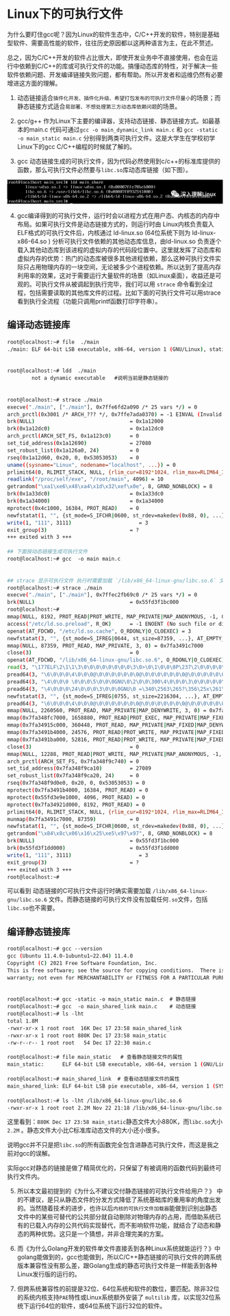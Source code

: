 # Linux下的可执行文件

为什么要盯住gcc呢？因为Linux的软件生态中，C/C++开发的软件，特别是基础型软件、需要高性能的软件，往往历史原因都以这两种语言为主，在此不赘述。

总之，因为C/C++开发的软件占比很大，即使开发业务中不直接使用，也会在运行中依赖到C/C++的库或可执行文件的功能。搞懂动态库的特性，对于解决一些软件依赖问题、开发编译链接失败问题，都有帮助。所以开发者和运维仍然有必要增进这方面的理解。

1. 动态链接适合`插件化开发、插件化升级、希望打包发布的可执行文件尽量小`的场景；而静态链接方式适合`易部署、不想处理第三方动态库依赖问题`的场景。
    
2. gcc/g++ 作为Linux下主要的编译器，支持动态链接、静态链接方式。如最基本的main.c 代码可通过`gcc -o main_dynamic_link main.c` 和 `gcc -static -o main_static main.c` 分别得到两类可执行文件。这是大学生在学校初学Linux下的gcc C/C++编程的时候就了解的。
    
3. gcc 动态链接生成的可执行文件，因为代码必然使用到c/c++的标准库提供的函数，那么可执行文件必然要与`libc.so`库动态库链接（如下图）。

![](../README.assets/Pasted%20image%2020231218211348.png)

4. gcc编译得到的可执行文件，运行时会以进程方式在用户态、内核态的内存中布局。如果可执行文件是动态链接方式的，则运行时由 Linux内核负责载入ELF格式的可执行文件后，内核通过 ld-linux.so (64位系统下则为 ld-linux-x86-64.so ) 分析可执行文件依赖的其他动态库信息，由ld-linux.so 负责逐个载入其他动态库到该进程的虚拟内存的代码段位置中。这里就发挥了动态库和虚拟内存的优势：热门的动态库被很多其他进程依赖，那么这种可执行文件实际只占用物理内存的一块空间，无论被多少个进程依赖。所以达到了提高内存利用率的效果，这对于需要运行大量软件的场景（如Linux桌面），收益还是可观的。可执行文件从被调起到执行完毕，我们可以用 `strace` 命令看到全过程，包括需要读取的其他库文件的过程。比如下面的可执行文件可以用strace 看到执行全流程（功能只调用printf函数打印字符串）。

## 编译动态链接库

```sh
root@localhost:~# file  ./main  
./main: ELF 64-bit LSB executable, x86-64, version 1 (GNU/Linux), statically linked, BuildID[sha1]=82e7afc31da1cdbdd374658c2724dce983ccedab, for GNU/Linux 3.2.0, not stripped  
  
  
root@localhost:~# ldd  ./main  
        not a dynamic executable   #说明当前是静态链接的  
          
          
root@localhost:~# strace ./main  
execve("./main", ["./main"], 0x7ffe6fd2a090 /* 25 vars */) = 0  
arch_prctl(0x3001 /* ARCH_??? */, 0x7ffe7ada0370) = -1 EINVAL (Invalid argument)  
brk(NULL)                               = 0x1a12000  
brk(0x1a12dc0)                          = 0x1a12dc0  
arch_prctl(ARCH_SET_FS, 0x1a123c0)      = 0  
set_tid_address(0x1a12690)              = 27080  
set_robust_list(0x1a126a0, 24)          = 0  
rseq(0x1a12d60, 0x20, 0, 0x53053053)    = 0  
uname({sysname="Linux", nodename="localhost", ...}) = 0  
prlimit64(0, RLIMIT_STACK, NULL, {rlim_cur=8192*1024, rlim_max=RLIM64_INFINITY}) = 0  
readlink("/proc/self/exe", "/root/main", 4096) = 10  
getrandom("\xa1\xe6\x48\xa4\x1d\x32\xef\x0e", 8, GRND_NONBLOCK) = 8  
brk(0x1a33dc0)                          = 0x1a33dc0  
brk(0x1a34000)                          = 0x1a34000  
mprotect(0x4c1000, 16384, PROT_READ)    = 0  
newfstatat(1, "", {st_mode=S_IFCHR|0600, st_rdev=makedev(0x88, 0), ...}, AT_EMPTY_PATH) = 0  
write(1, "111", 3111)                      = 3  
exit_group(3)                           = ?  
+++ exited with 3 +++  
  
## 下面按动态链接生成可执行文件  
root@localhost:~# gcc  -o main main.c  
  
  
## strace 显示可执行文件 执行时需要加载 `/lib/x86_64-linux-gnu/libc.so.6` 文件。  
root@localhost:~# strace ./main  
execve("./main", ["./main"], 0x7ffec2fb69c0 /* 25 vars */) = 0  
brk(NULL)                               = 0x55fd3f1bc000  
root@localhost:~#  
mmap(NULL, 8192, PROT_READ|PROT_WRITE, MAP_PRIVATE|MAP_ANONYMOUS, -1, 0) = 0x7fa3491dd000  
access("/etc/ld.so.preload", R_OK)      = -1 ENOENT (No such file or directory)  
openat(AT_FDCWD, "/etc/ld.so.cache", O_RDONLY|O_CLOEXEC) = 3  
newfstatat(3, "", {st_mode=S_IFREG|0644, st_size=87359, ...}, AT_EMPTY_PATH) = 0  
mmap(NULL, 87359, PROT_READ, MAP_PRIVATE, 3, 0) = 0x7fa3491c7000  
close(3)                                = 0  
openat(AT_FDCWD, "/lib/x86_64-linux-gnu/libc.so.6", O_RDONLY|O_CLOEXEC) = 3  
read(3, "\177ELF\2\1\1\3\0\0\0\0\0\0\0\0\3\0>\0\1\0\0\0P\237\2\0\0\0\0\0"..., 832) = 832  
pread64(3, "\6\0\0\0\4\0\0\0@\0\0\0\0\0\0\0@\0\0\0\0\0\0\0@\0\0\0\0\0\0\0"..., 784, 64) = 784  
pread64(3, "\4\0\0\0 \0\0\0\5\0\0\0GNU\0\2\0\0\300\4\0\0\0\3\0\0\0\0\0\0\0"..., 48, 848) = 48  
pread64(3, "\4\0\0\0\24\0\0\0\3\0\0\0GNU\0 =\340\2563\265?\356\25x\261\27\313A#\350"..., 68, 896) = 68  
newfstatat(3, "", {st_mode=S_IFREG|0755, st_size=2216304, ...}, AT_EMPTY_PATH) = 0  
pread64(3, "\6\0\0\0\4\0\0\0@\0\0\0\0\0\0\0@\0\0\0\0\0\0\0@\0\0\0\0\0\0\0"..., 784, 64) = 784  
mmap(NULL, 2260560, PROT_READ, MAP_PRIVATE|MAP_DENYWRITE, 3, 0) = 0x7fa348f9f000  
mmap(0x7fa348fc7000, 1658880, PROT_READ|PROT_EXEC, MAP_PRIVATE|MAP_FIXED|MAP_DENYWRITE, 3, 0x28000) = 0x7fa348fc7000  
mmap(0x7fa34915c000, 360448, PROT_READ, MAP_PRIVATE|MAP_FIXED|MAP_DENYWRITE, 3, 0x1bd000) = 0x7fa34915c000  
mmap(0x7fa3491b4000, 24576, PROT_READ|PROT_WRITE, MAP_PRIVATE|MAP_FIXED|MAP_DENYWRITE, 3, 0x214000) = 0x7fa3491b4000  
mmap(0x7fa3491ba000, 52816, PROT_READ|PROT_WRITE, MAP_PRIVATE|MAP_FIXED|MAP_ANONYMOUS, -1, 0) = 0x7fa3491ba000  
close(3)                                = 0  
mmap(NULL, 12288, PROT_READ|PROT_WRITE, MAP_PRIVATE|MAP_ANONYMOUS, -1, 0) = 0x7fa348f9c000  
arch_prctl(ARCH_SET_FS, 0x7fa348f9c740) = 0  
set_tid_address(0x7fa348f9ca10)         = 27089  
set_robust_list(0x7fa348f9ca20, 24)     = 0  
rseq(0x7fa348f9d0e0, 0x20, 0, 0x53053053) = 0  
mprotect(0x7fa3491b4000, 16384, PROT_READ) = 0  
mprotect(0x55fd3e9e1000, 4096, PROT_READ) = 0  
mprotect(0x7fa34921d000, 8192, PROT_READ) = 0  
prlimit64(0, RLIMIT_STACK, NULL, {rlim_cur=8192*1024, rlim_max=RLIM64_INFINITY}) = 0  
munmap(0x7fa3491c7000, 87359)           = 0  
newfstatat(1, "", {st_mode=S_IFCHR|0600, st_rdev=makedev(0x88, 0), ...}, AT_EMPTY_PATH) = 0  
getrandom("\x84\x8c\x06\x16\x25\xe5\x97\x97", 8, GRND_NONBLOCK) = 8  
brk(NULL)                               = 0x55fd3f1bc000  
brk(0x55fd3f1dd000)                     = 0x55fd3f1dd000  
write(1, "111", 3111)                      = 3  
exit_group(3)                           = ?  
+++ exited with 3 +++  
root@localhost:~#
```

可以看到 动态链接的C可执行文件运行时确实需要加载 `/lib/x86_64-linux-gnu/libc.so.6` 文件。而静态链接的可执行文件没有加载任何`.so`文件，包括`libc.so`也不需要。
## 编译静态链接库

```sh
root@localhost:~# gcc --version  
gcc (Ubuntu 11.4.0-1ubuntu1~22.04) 11.4.0  
Copyright (C) 2021 Free Software Foundation, Inc.  
This is free software; see the source for copying conditions.  There is NO  
warranty; not even for MERCHANTABILITY or FITNESS FOR A PARTICULAR PURPOSE.  
  
  
root@localhost:~# gcc -static -o main_static main.c  # 静态链接  
root@localhost:~# gcc  -o main_shared_link main.c    # 动态链接  
root@localhost:~# ls -lht  
total 1.8M  
-rwxr-xr-x 1 root root  16K Dec 17 23:58 main_shared_link  
-rwxr-xr-x 1 root root 880K Dec 17 23:58 main_static  
-rw-r--r-- 1 root root   54 Dec 17 22:30 main.c  
  
root@localhost:~# file main_static   # 查看静态链接文件的属性  
main_static:      ELF 64-bit LSB executable, x86-64, version 1 (GNU/Linux), statically linked, BuildID[sha1]=82e7afc31da1cdbdd374658c2724dce983ccedab, for GNU/Linux 3.2.0, not stripped  
  
root@localhost:~# main_shared_link  # 查看动态链接文件的属性  
main_shared_link: ELF 64-bit LSB pie executable, x86-64, version 1 (SYSV), dynamically linked, interpreter /lib64/ld-linux-x86-64.so.2, BuildID[sha1]=f14401e673b52624535874f2e1a8488a0edbc891, for GNU/Linux 3.2.0, not stripped  
  
root@localhost:~# ls -lht /lib/x86_64-linux-gnu/libc.so.6  
-rwxr-xr-x 1 root root 2.2M Nov 22 21:18 /lib/x86_64-linux-gnu/libc.so.6
```
这里看到：`880K Dec 17 23:58 main_static`静态文件大小880K，而`libc.so`大小`2.2M` 。静态文件大小比C标准库动态文件的大小还小很多。

说明gcc并不只是把`libc.so`的所有函数完全包含进静态可执行文件，而这是我之前对gcc的误解。

实际gcc对静态的链接是做了精简优化的，只保留了有被调用的函数代码到最终可执行文件内。

5. 所以本文最初提到的《为什么不建议交付静态链接的可执行文件给用户？》 中的不建议，是只从静态文件的分发方式降低了系统基础库的重用率的角度出发的。当然随着技术的进步，也许以后`内核的可执行文件加载器`能做到识别出静态文件中的某些可替代的公共部分就自动剔除对物理内存的占用，而借助系统已有的已载入内存的公共代码实现替代，而不影响软件功能，就结合了动态和静态的两种优势。这只是一个猜想，并非合理完美的方案。
    
6. 而《为什么Golang开发的软件单文件直接丢到各种Linux系统就能运行？》中golang能做到的，gcc也能做到，所以C/C++静态链接的可执行文件的跨系统版本兼容性没有那么差，跟Golang生成的静态可执行文件是一样能丢到各种Linux发行版的运行的。
    
7. 但跨系统兼容性的前提是32位、64位系统和软件的数位，要匹配。除非32位的系统内核支持`PAE`特性或Linux系统额外安装了 `multilib` 库，以实现32位系统下运行64位的软件，或64位系统下运行32位的软件。

